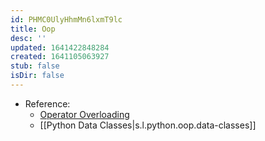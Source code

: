 ```yaml
---
id: PHMC0UlyHhmMn6lxmT9lc
title: Oop
desc: ''
updated: 1641422848284
created: 1641105063927
stub: false
isDir: false
---
```


- Reference:
  - [Operator Overloading](https://www.programiz.com/python-programming/operator-overloading)
  - [[Python Data Classes|s.l.python.oop.data-classes]]

